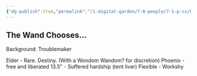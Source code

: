 ```yaml
---
{"dg-publish":true,"permalink":"/1-digital-garden/7-0-people/7-1-p-cs/07-1-3-cassia-cassie-weasley-karima-s-character/","tags":["#hufflepuff","#student","#person"]}
---
```


## The Wand Chooses...

Background: Troublemaker

Elder - Rare. Destiny. (With a Wondom Wandom? for discretion)
Phoenix - free and liberated
13.5" - Suffered hardship (tent liver)
Flexible - Workshy

